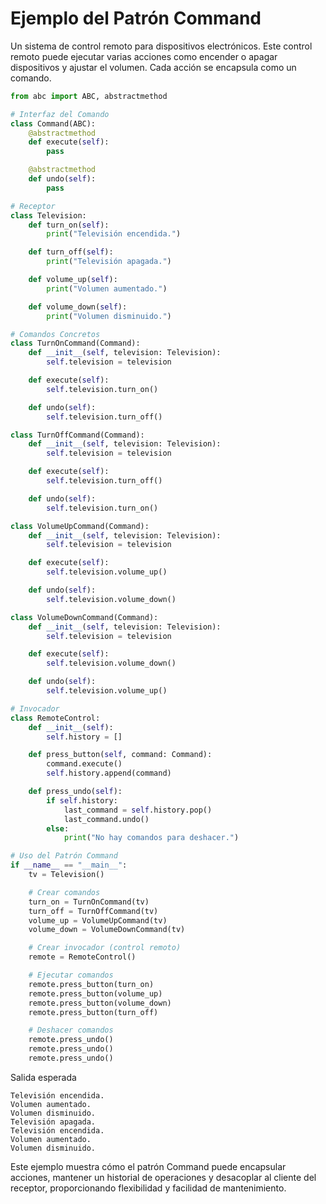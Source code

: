 # Ejemplo del Patrón Command

Un sistema de control remoto para dispositivos electrónicos. Este control remoto puede ejecutar varias acciones como encender o apagar dispositivos y ajustar el volumen. Cada acción se encapsula como un comando.

```python
from abc import ABC, abstractmethod

# Interfaz del Comando
class Command(ABC):
    @abstractmethod
    def execute(self):
        pass

    @abstractmethod
    def undo(self):
        pass

# Receptor
class Television:
    def turn_on(self):
        print("Televisión encendida.")

    def turn_off(self):
        print("Televisión apagada.")

    def volume_up(self):
        print("Volumen aumentado.")

    def volume_down(self):
        print("Volumen disminuido.")

# Comandos Concretos
class TurnOnCommand(Command):
    def __init__(self, television: Television):
        self.television = television

    def execute(self):
        self.television.turn_on()

    def undo(self):
        self.television.turn_off()

class TurnOffCommand(Command):
    def __init__(self, television: Television):
        self.television = television

    def execute(self):
        self.television.turn_off()

    def undo(self):
        self.television.turn_on()

class VolumeUpCommand(Command):
    def __init__(self, television: Television):
        self.television = television

    def execute(self):
        self.television.volume_up()

    def undo(self):
        self.television.volume_down()

class VolumeDownCommand(Command):
    def __init__(self, television: Television):
        self.television = television

    def execute(self):
        self.television.volume_down()

    def undo(self):
        self.television.volume_up()

# Invocador
class RemoteControl:
    def __init__(self):
        self.history = []

    def press_button(self, command: Command):
        command.execute()
        self.history.append(command)

    def press_undo(self):
        if self.history:
            last_command = self.history.pop()
            last_command.undo()
        else:
            print("No hay comandos para deshacer.")

# Uso del Patrón Command
if __name__ == "__main__":
    tv = Television()

    # Crear comandos
    turn_on = TurnOnCommand(tv)
    turn_off = TurnOffCommand(tv)
    volume_up = VolumeUpCommand(tv)
    volume_down = VolumeDownCommand(tv)

    # Crear invocador (control remoto)
    remote = RemoteControl()

    # Ejecutar comandos
    remote.press_button(turn_on)
    remote.press_button(volume_up)
    remote.press_button(volume_down)
    remote.press_button(turn_off)

    # Deshacer comandos
    remote.press_undo()
    remote.press_undo()
    remote.press_undo()

```
Salida esperada

```
Televisión encendida.
Volumen aumentado.
Volumen disminuido.
Televisión apagada.
Televisión encendida.
Volumen aumentado.
Volumen disminuido.

```
Este ejemplo muestra cómo el patrón Command puede encapsular acciones, mantener un historial de operaciones y desacoplar al cliente del receptor, proporcionando flexibilidad y facilidad de mantenimiento.
